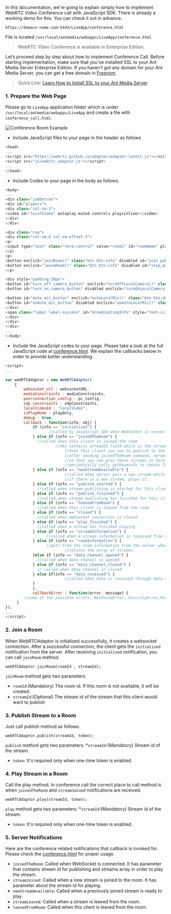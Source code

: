 <!-- > Add below subtitles
> 1. How to join room
> 2. How to publish room
> 3. How to play streams in the room
>   * Server notifications about new stream joined/leaved
-->

In this documentation, we're going to explain simply how to implement WebRTC Video Conference call with JavaScript SDK. There is already a working demo for this. You can check it out in advance.
````
https://domain-name.com:5443/LiveApp/conference.html
````
File is located `/usr/local/antmedia/webapps/LiveApp/conference.html`

> WebRTC Video Conference is available in Enterprise Edition. 
 
Let’s proceed step by step about how to implement Conference Call. Before starting implementation, make sure that you've installed SSL to your Ant Media Server Enterprise Edition. If you haven’t got any domain for your Ant Media Server, you can get a free domain in [Freenom](https://www.freenom.com/).

> Quick Link: [Learn How to Install SSL to your Ant Media Server](SSL-Setup) 

### 1. Prepare the Web Page
Please go to `LiveApp` application folder which is under `/usr/local/antmedia/webapps/LiveApp` and create 
a file with `conference_call.html`.

<img src="https://antmedia.io/wp-content/uploads/2019/12/ant-media-server-conference.jpg" alt="Conference Room Example" align="center" />

* Include JavaScript files to your page in the header as follows

```javascript
<head>
...
<script src="https://webrtc.github.io/adapter/adapter-latest.js"></script>
<script src="js/webrtc_adaptor.js"></script>
...
</head>
```

* Include Codes to your page in the body as follows.

```javascript
<body>
...
<div class="jumbotron">
<div id="players">
<div class="col-sm-3">
<video id="localVideo" autoplay muted controls playsinline></video>
</div>
</div>

<div class="row">
<div class="col-sm-6 col-sm-offset-3">
<p>
<input type="text" class="form-control" value="room1" id="roomName" placeholder="Type room name">
</p>
<p>
<button onclick="joinRoom()" class="btn btn-info" disabled id="join_publish_button">Join Room</button>
<button onclick="leaveRoom()" class="btn btn-info" disabled id="stop_publish_button">Leave Room</button>
</p>

<div style="padding:10px">
<button id="turn_off_camera_button" onclick="turnOffLocalCamera()" class="btn btn-default"  >Turn off Camera</button>
<button id="turn_on_camera_button" disabled onclick="turnOnLocalCamera()" class="btn btn-default"  >Turn on Camera</button>

<button id="mute_mic_button" onclick="muteLocalMic()" class="btn btn-default"  >Mute Local Mic</button>
<button id="unmute_mic_button" disabled onclick="unmuteLocalMic()" class="btn btn-default"  >Unmute Local Mic</button>
</div>
<span class="label label-success" id="broadcastingInfo" style="font-size: 14px; display: none" style="display: none">Publishing</span>
</div>
</div>
</div>
...
</body>
```

* Include the JavaScript codes to your page. Please take a look at the full JavaScript code at [conference.html](https://github.com/ant-media/StreamApp/blob/master/src/main/webapp/conference.html). We explain the callbacks below in order to provide better understanding.

```javascript
<script>
...

var webRTCAdaptor = new WebRTCAdaptor(
	{
		websocket_url : websocketURL,
		mediaConstraints : mediaConstraints,
		peerconnection_config : pc_config,
		sdp_constraints : sdpConstraints,
		localVideoId : "localVideo",
		isPlayMode : playOnly,
		debug : true,
		callback : function(info, obj) {
			if (info == "initialized") {
		           //called by JavaScript SDK when WebSocket is connected. 
			} else if (info == "joinedTheRoom") {
			  //called when this client is joined the room
	                  //obj contains streamId field which is the stream id
                          //that this client can use to publish to the room.
                          //after sending joinedTheRoom command, server replies back with the streams in the room.
                          //so that you can play these streams in here
                          //periodically calls getRoominfo to checks for any new stream joined to the room
			} else if (info == "newStreamAvailable") {
                          //called when server gets a new stream while checking periodically for new streams.
                          //if there is a new stream, plays it.
			} else if (info == "publish_started") {
			  //called when stream publishing is started for this client		
			} else if (info == "publish_finished") {
			  //called when stream publishing has finished for this client
			} else if (info == "leavedFromRoom") {
			  //called when this client is leaved from the room  	
			} else if (info == "closed") {
			  //called when websocket connection is closed	
			} else if (info == "play_finished") {
			  //called when a stream has finished playing	
			} else if (info == "streamInformation") {
		          //called when a stream information is received from the server		
			} else if (info == "roomInformation") {
		          //gets from the room information from the server when getRoomInfo is called.
                          //returns the array of streams.
			}else if (info == "data_channel_opened") {
			  //called when data channel is opened
			} else if (info == "data_channel_closed") {
			  // called when data channel is closed
			} else if(info == "data_received") {
                          //called when data is received through data channel
			}
			},
			callbackError : function(error, message) {
		//some of the possible errors, NotFoundError, SecurityError,PermissionDeniedError
	 }
});
...
</script>
```
### 2. Join a Room

When WebRTCAdaptor is initialized successfully, it creates a websocket connection. After a successful connection, the client gets the `initialized` notification from the server. After receiving `initialized`
notification, you can call `joinRoom` method.
````
webRTCAdaptor.joinRoom(roomId , streamId);
````
`joinRoom` method gets two parameters
* `roomId`:(Mandatory) The room id. If this room is not available, it will be created. 
* `streamId`:(Optional) The stream id of the stream that this client would want to publish  

### 3. Publish Stream to a Room

Just call publish method as follows. 
````
webRTCAdaptor.publish(streamId, token);
````
`publish` method gets two parameters:
*`streamId`:(Mandatory) Stream id of the stream.
* `token`: It's required only when one-time token is enabled. 


### 4. Play Stream in a Room

Call the play method. In conference call the correct place to call method is when `joinedTheRoom` and `streamJoined` notifications are received. 
```
webRTCAdaptor.play(streamId, token);
```
`play` method gets two parameters:
*`streamId`:(Mandatory) Stream id of the stream.
* `token`: It's required only when one-time token is enabled. 


### 5. Server Notifications 
Here are the conference related notifications that callback is invoked for. Please check the [conference.html](https://github.com/ant-media/StreamApp/blob/master/src/main/webapp/conference.html) for proper usage. 
* `joinedTheRoom`: Called when WebSocket is connected. It has parameter that contains stream id for publishing and streams array in order to play the stream.   
* `streamJoined`:  Called when a new stream is joined to the room. It has parameter about the stream id for playing. 
* `newStreamAvailable`: Called when a previously joined stream is ready to play. 
* `streamLeaved`: Called when a stream is leaved from the room. 
* `leavedFromRoom`: Called when this client is leaved from the room. 
